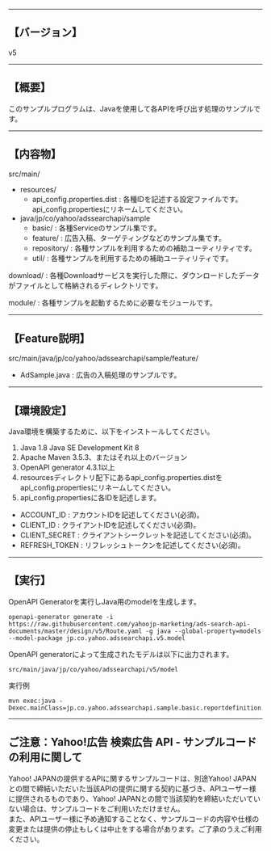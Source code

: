 --------------------------------
【バージョン】
--------------------------------
v5

--------------------------------
【概要】
--------------------------------
このサンプルプログラムは、Javaを使用して各APIを呼び出す処理のサンプルです。

--------------------------------
【内容物】
--------------------------------
src/main/
  - resources/
    - api_config.properties.dist    : 各種IDを記述する設定ファイルです。api_config.propertiesにリネームしてください。
  - java/jp/co/yahoo/adssearchapi/sample
    - basic/                      : 各種Serviceのサンプル集です。
    - feature/                    : 広告入稿、ターゲティングなどのサンプル集です。
    - repository/                 : 各種サンプルを利用するための補助ユーティリティです。
    - util/                       : 各種サンプルを利用するための補助ユーティリティです。

download/                         : 各種Downloadサービスを実行した際に、ダウンロードしたデータがファイルとして格納されるディレクトリです。

module/                           : 各種サンプルを起動するために必要なモジュールです。

--------------------------------
【Feature説明】
--------------------------------
src/main/java/jp/co/yahoo/adssearchapi/sample/feature/
  - AdSample.java                               : 広告の入稿処理のサンプルです。

--------------------------------
【環境設定】
--------------------------------
Java環境を構築するために、以下をインストールしてください。

1. Java 1.8 Java SE Development Kit 8
2. Apache Maven 3.5.3、またはそれ以上のバージョン
3. OpenAPI generator 4.3.1以上
4. resourcesディレクトリ配下にあるapi_config.properties.distをapi_config.propertiesにリネームしてください。
5. api_config.propertiesに各IDを記述します。
  - ACCOUNT_ID          : アカウントIDを記述してください(必須)。
  - CLIENT_ID           : クライアントIDを記述してください(必須)。
  - CLIENT_SECRET       : クライアントシークレットを記述してください(必須)。
  - REFRESH_TOKEN       : リフレッシュトークンを記述してください(必須)。

--------------------------------
【実行】
--------------------------------
OpenAPI Generatorを実行しJava用のmodelを生成します。
```
openapi-generator generate -i https://raw.githubusercontent.com/yahoojp-marketing/ads-search-api-documents/master/design/v5/Route.yaml -g java --global-property=models --model-package jp.co.yahoo.adssearchapi.v5.model
```

OpenAPI generatorによって生成されたモデルは以下に出力されます。
```
src/main/java/jp/co/yahoo/adssearchapi/v5/model
```

実行例
```
mvn exec:java -Dexec.mainClass=jp.co.yahoo.adssearchapi.sample.basic.reportdefinition.ReportDefinitionServiceSample
```

--------------------------------
ご注意：Yahoo!広告 検索広告 API - サンプルコードの利用に関して
--------------------------------

Yahoo! JAPANの提供するAPIに関するサンプルコードは、別途Yahoo! JAPANとの間で締結いただいた当該APIの提供に関する契約に基づき、APIユーザー様に提供されるものであり、Yahoo! JAPANとの間で当該契約を締結いただいていない場合は、サンプルコードをご利用いただけません。  
また、APIユーザー様に予め通知することなく、サンプルコードの内容や仕様の変更または提供の停止もしくは中止をする場合があります。ご了承のうえご利用ください。  
